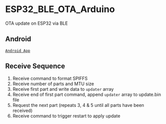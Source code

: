 # ESP32_BLE_OTA_Arduino
OTA update on ESP32 via BLE


## Android
[`Android App`](https://github.com/fbiego/ESP32_BLE_OTA_Android)

## Receive Sequence
1. Receive command to format SPIFFS
2. Receive number of parts and MTU size
3. Receive first part and write data to `updater` array
4. Receive end of first part command, append `updater` array to update.bin file
5. Request the next part (repeats 3, 4 & 5 until all parts have been received)
6. Receive command to trigger restart to apply update
